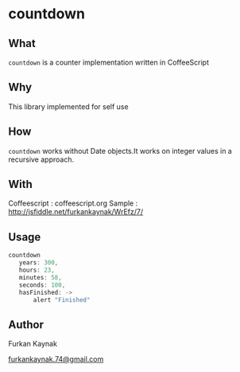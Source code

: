 countdown
=========

What
----
`countdown` is a counter implementation written in CoffeeScript

Why
---
This library implemented for self use 


How
---
`countdown` works without Date objects.It works on integer values in a recursive approach.

With
----
Coffeescript : coffeescript.org
Sample : http://jsfiddle.net/furkankaynak/WrEfz/7/

Usage
---

 ```javascript
 countdown
    years: 300,
    hours: 23,
    minutes: 58,
    seconds: 100,
    hasFinished: -> 
        alert "Finished"    
 ```
 
 Author
 ---
 Furkan Kaynak
 
 furkankaynak.74@gmail.com

    
